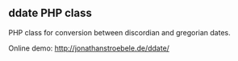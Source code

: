 ddate PHP class
---------------

PHP class for conversion between discordian and gregorian dates.

Online demo: http://jonathanstroebele.de/ddate/